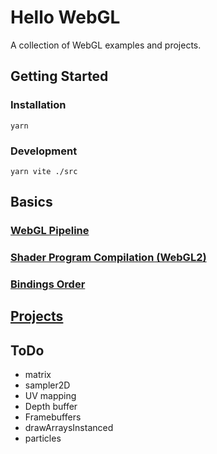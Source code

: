 # Hello WebGL

A collection of WebGL examples and projects.

## Getting Started

### Installation

```shell
yarn
```

### Development

```shell
yarn vite ./src
```

## Basics

### [WebGL Pipeline](./docs/webgl-pipeline.md)

### [Shader Program Compilation (WebGL2)](./docs/shader-program-compilation.md)

### [Bindings Order](./docs/bindings-order.md)

## [Projects](./src/index.html)

## ToDo

- matrix
- sampler2D
- UV mapping
- Depth buffer
- Framebuffers
- drawArraysInstanced
- particles

